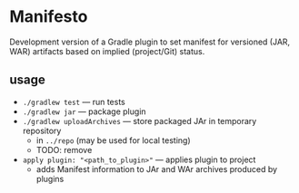 # Manifesto

Development version of a Gradle plugin to set manifest for versioned (JAR, WAR)
artifacts based on implied (project/Git) status.

## usage

* `./gradlew test` — run tests
* `./gradlew jar` — package plugin
* `./gradlew uploadArchives` — store packaged JAr in temporary repository
  * in `../repo` (may be used for local testing)
  * TODO: remove
* `apply plugin: "<path_to_plugin>"` — applies plugin to project
  * adds Manifest information to JAr and WAr archives produced by plugins
